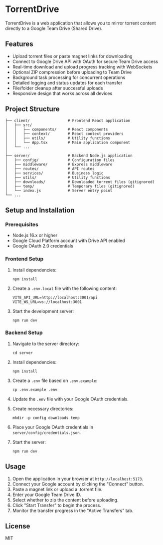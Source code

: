 # TorrentDrive

TorrentDrive is a web application that allows you to mirror torrent content directly to a Google Team Drive (Shared Drive).

## Features

- Upload torrent files or paste magnet links for downloading
- Connect to Google Drive API with OAuth for secure Team Drive access
- Real-time download and upload progress tracking with WebSockets
- Optional ZIP compression before uploading to Team Drive
- Background task processing for concurrent operations
- Detailed logging and status updates for each transfer
- File/folder cleanup after successful uploads
- Responsive design that works across all devices

## Project Structure

```
├── client/                 # Frontend React application
│   ├── src/                
│   │   ├── components/     # React components
│   │   ├── context/        # React context providers
│   │   ├── utils/          # Utility functions
│   │   └── App.tsx         # Main application component
│   └── ...
│
├── server/                 # Backend Node.js application
│   ├── config/             # Configuration files
│   ├── middleware/         # Express middleware
│   ├── routes/             # API routes
│   ├── services/           # Business logic
│   ├── utils/              # Utility functions
│   ├── downloads/          # Downloaded torrent files (gitignored)
│   ├── temp/               # Temporary files (gitignored)
│   └── index.js            # Server entry point
└── ...
```

## Setup and Installation

### Prerequisites

- Node.js 16.x or higher
- Google Cloud Platform account with Drive API enabled
- Google OAuth 2.0 credentials

### Frontend Setup

1. Install dependencies:
   ```
   npm install
   ```

2. Create a `.env.local` file with the following content:
   ```
   VITE_API_URL=http://localhost:3001/api
   VITE_WS_URL=ws://localhost:3001
   ```

3. Start the development server:
   ```
   npm run dev
   ```

### Backend Setup

1. Navigate to the server directory:
   ```
   cd server
   ```

2. Install dependencies:
   ```
   npm install
   ```

3. Create a `.env` file based on `.env.example`:
   ```
   cp .env.example .env
   ```

4. Update the `.env` file with your Google OAuth credentials.

5. Create necessary directories:
   ```
   mkdir -p config downloads temp
   ```

6. Place your Google OAuth credentials in `server/config/credentials.json`.

7. Start the server:
   ```
   npm run dev
   ```

## Usage

1. Open the application in your browser at `http://localhost:5173`.
2. Connect your Google account by clicking the "Connect" button.
3. Paste a magnet link or upload a .torrent file.
4. Enter your Google Team Drive ID.
5. Select whether to zip the content before uploading.
6. Click "Start Transfer" to begin the process.
7. Monitor the transfer progress in the "Active Transfers" tab.

## License

MIT